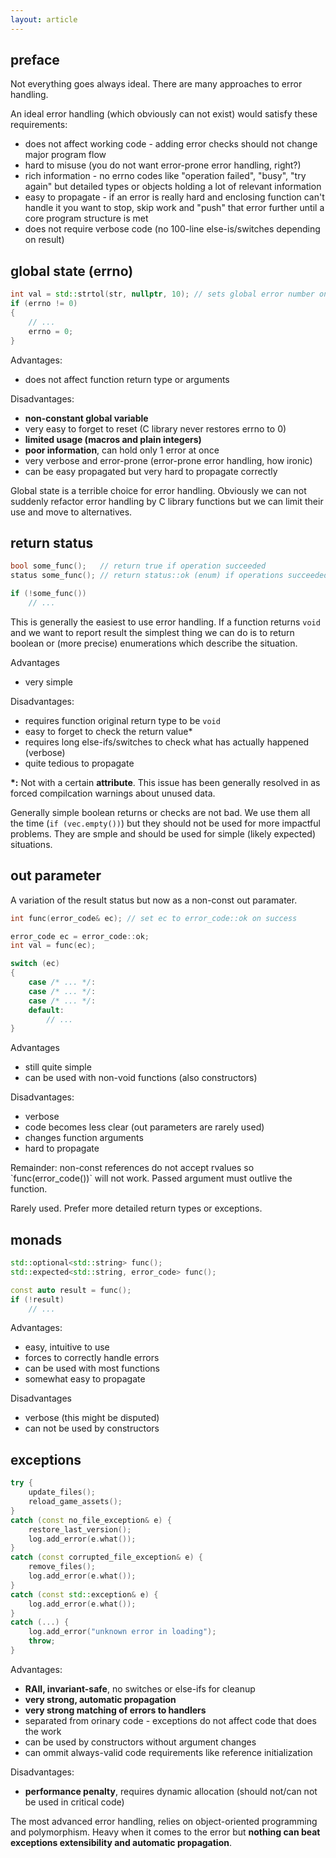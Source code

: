 ```yaml
---
layout: article
---
```


## preface

Not everything goes always ideal. There are many approaches to error handling.

An ideal error handling (which obviously can not exist) would satisfy these requirements:

- does not affect working code - adding error checks should not change major program flow
- hard to misuse (you do not want error-prone error handling, right?)
- rich information - no errno codes like "operation failed", "busy", "try again" but detailed types or objects holding a lot of relevant information
- easy to propagate - if an error is really hard and enclosing function can't handle it you want to stop, skip work and "push" that error further until a core program structure is met
- does not require verbose code (no 100-line else-is/switches depending on result)

## global state (errno)

```c++
int val = std::strtol(str, nullptr, 10); // sets global error number on fail
if (errno != 0)
{
    // ...
    errno = 0;
}
```

Advantages:

- does not affect function return type or arguments

Disadvantages:

- **non-constant global variable**
- very easy to forget to reset (C library never restores errno to 0)
- **limited usage (macros and plain integers)**
- **poor information**, can hold only 1 error at once
- very verbose and error-prone (error-prone error handling, how ironic)
- can be easy propagated but very hard to propagate correctly

Global state is a terrible choice for error handling. Obviously we can not suddenly refactor error handling by C library functions but we can limit their use and move to alternatives.

## return status

```c++
bool some_func();   // return true if operation succeeded
status some_func(); // return status::ok (enum) if operations succeeded

if (!some_func())
    // ...
```

This is generally the easiest to use error handling. If a function returns `void` and we want to report result the simplest thing we can do is to return boolean or (more precise) enumerations which describe the situation.

Advantages

- very simple

Disadvantages:

- requires function original return type to be `void`
- easy to forget to check the return value*
- requires long else-ifs/switches to check what has actually happened (verbose)
- quite tedious to propagate

**\*:** Not with a certain **attribute**. This issue has been generally resolved in as forced compilcation warnings about unused data.

Generally simple boolean returns or checks are not bad. We use them all the time (`if (vec.empty())`) but they should not be used for more impactful problems. They are smple and should be used for simple (likely expected) situations.

## out parameter

A variation of the result status but now as a non-const out paramater.

```c++
int func(error_code& ec); // set ec to error_code::ok on success

error_code ec = error_code::ok;
int val = func(ec);

switch (ec)
{
    case /* ... */:
    case /* ... */:
    case /* ... */:
    default:
        // ...
}
```

Advantages

- still quite simple
- can be used with non-void functions (also constructors)

Disadvantages:

- verbose
- code becomes less clear (out parameters are rarely used)
- changes function arguments
- hard to propagate

<div class="note info">
Remainder: non-const references do not accept rvalues so `func(error_code())` will not work. Passed argument must outlive the function.
</div>

Rarely used. Prefer more detailed return types or exceptions.

## monads

```c++
std::optional<std::string> func();
std::expected<std::string, error_code> func();

const auto result = func();
if (!result)
    // ...
```

Advantages:

- easy, intuitive to use
- forces to correctly handle errors
- can be used with most functions
- somewhat easy to propagate

Disadvantages

- verbose (this might be disputed)
- can not be used by constructors

## exceptions

```c++
try {
    update_files();
    reload_game_assets();
}
catch (const no_file_exception& e) {
    restore_last_version();
    log.add_error(e.what());
}
catch (const corrupted_file_exception& e) {
    remove_files();
    log.add_error(e.what());
}
catch (const std::exception& e) {
    log.add_error(e.what());
}
catch (...) {
    log.add_error("unknown error in loading");
    throw;
}
```

Advantages:

- **RAII, invariant-safe**, no switches or else-ifs for cleanup
- **very strong, automatic propagation**
- **very strong matching of errors to handlers**
- separated from orinary code - exceptions do not affect code that does the work
- can be used by constructors without argument changes
- can ommit always-valid code requirements like reference initialization

Disadvantages:

- **performance penalty**, requires dynamic allocation (should not/can not be used in critical code)

The most advanced error handling, relies on object-oriented programming and polymorphism. Heavy when it comes to the error but **nothing can beat exceptions extensibility and automatic propagation**.
